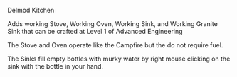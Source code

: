 Delmod Kitchen

Adds working Stove, Working Oven, Working Sink, and Working Granite Sink that can be crafted at Level 1 of Advanced Engineering

The Stove and Oven operate like the Campfire but the do not require fuel.
		
The Sinks fill empty bottles with murky water by right mouse clicking on the sink with the bottle in your hand.
